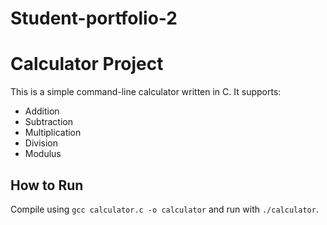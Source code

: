 # Student-portfolio-2
# Calculator Project
This is a simple command-line calculator written in C. It supports:
- Addition
- Subtraction
- Multiplication
- Division
- Modulus

## How to Run
Compile using `gcc calculator.c -o calculator` and run with `./calculator`.
